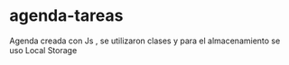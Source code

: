 # agenda-tareas
Agenda creada con Js , se utilizaron clases y para el almacenamiento se uso Local Storage

